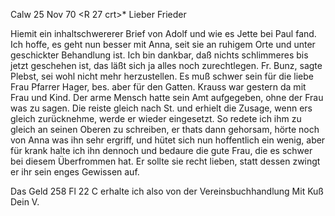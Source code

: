  Calw 25 Nov 70
 <R 27 crt>*
Lieber Frieder

Hiemit ein inhaltschwererer Brief von Adolf und wie es Jette bei Paul fand. Ich hoffe, es geht nun besser mit Anna, seit sie an ruhigem Orte und unter geschickter Behandlung ist. Ich bin dankbar, daß nichts schlimmeres bis jetzt geschehen ist, das läßt sich ja alles noch zurechtlegen. 
Fr. Bunz, sagte Plebst, sei wohl nicht mehr herzustellen. Es muß schwer sein für die liebe Frau Pfarrer Hager, bes. aber für den Gatten. 
Krauss war gestern da mit Frau und Kind. Der arme Mensch hatte sein Amt aufgegeben, ohne der Frau was zu sagen. Die reiste gleich nach St. und erhielt die Zusage, wenn ers gleich zurücknehme, werde er wieder eingesetzt. So redete ich ihm zu gleich an seinen Oberen zu schreiben, er thats dann gehorsam, hörte noch von Anna was ihn sehr ergriff, und hütet sich nun hoffentlich ein wenig, aber für krank halte ich ihn dennoch und bedaure die gute Frau, die es schwer bei diesem Überfrommen hat. Er sollte sie recht lieben, statt dessen zwingt er ihr sein enges Gewissen auf.

Das Geld 258 Fl 22 C erhalte ich also von der Vereinsbuchhandlung 
 Mit Kuß Dein V.
